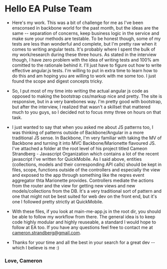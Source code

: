 # Hello EA Pulse Team

* Here's my work. This was a bit of challenge for me as I've been ensconsed in backbone world for the past month, but the ideas are the same -- separation of concerns, keep business logic in the service and make sure your methods are testable. To be honest though, some of my tests are less than wonderful and complete, but I'm pretty raw when it comes to writing angular tests. It's probably where I spent the bulk of my work/research during these three hours. As stated in the interview though, I have zero problem with the idea of writing tests and 100% am comitted to the rationale behind it. I'll just have to figure out how to write effective angular.js tests. I'm willing to put in extra time to learn how to do this and am hoping you are willing to work with me some too. I just found the scope and digest concepts tricky.

* So, I put most of my time into writing the actual angular js code as opposed to making the bootstrap css/markup nice and pretty. The site is responsive, but in a very barebones way. I'm pretty good with bootstrap, but after the interview, I realized that wasn't a skillset that mattered much to you guys, so I decided not to focus mmy three on hours on that task.

* I just wanted to say that when you asked me about JS patterns too, I was thinking of patterns outside of Backbone/Angular in a more traditional JS sense. In Backbone, I'm very familiar with taking the MV of Backbone and turning it into MVC Backbone/Marionette flavoured JS. I've attached a folder at the root level of his project titled Cameon Strandberg - Javascript Organization which contains a lot of the recent javascript I've written for QuickMobile. As I said above, entities (collections, models and their corresponding API calls) should be kept in files, scope, functions outside of the controllers and especially the view and exposed to the app through something like the reqres event aggregator thta Marionette provides. Controllers mediate the actions from the router and the view for getting new views and new models/collections from the DB. It's a very traditional sort of pattern and one that might not be best suited for web dev on the front end, but it's one I followed pretty strictly at QuickMobile.

* With these files, if you look at main-me-app.js in the root dir, you should be able to follow my workflow from there. The general idea is to keep code highly modular and highly reuseable, a standard I would hope to follow at EA too. If you have any questions feel free to contact me at <cameron.strandberg@gmail.com>.

* Thanks for your time and all the best in your search for a great dev -- which I believe is me :)

### Love, Cameron

